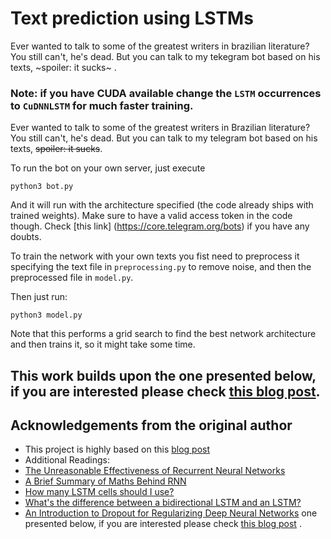 # Text prediction using LSTMs

Ever wanted to talk to some of the greatest writers in brazilian literature? You still can't, he's dead. But you can talk to my tekegram bot based on his texts, ~spoiler: it sucks~ .

### Note: if you have CUDA available change the `LSTM` occurrences to `CuDNNLSTM` for much faster training.

Ever wanted to talk to some of the greatest writers in Brazilian literature? You still can't, he's dead. But you can talk to my telegram bot based on his texts, ~~spoiler: it sucks~~.

To run the bot on your own server, just execute 

    python3 bot.py

And it will run with the architecture specified (the code already ships with trained weights). Make sure to have a valid access token in the code though. Check [this link] (https://core.telegram.org/bots) if you have any doubts.

To train the network with your own texts you fist need to preprocess it specifying the text file in `preprocessing.py` to remove noise, and then the preprocessed file in `model.py`.

Then just run:

    python3 model.py

Note that this performs a grid search to find the best network architecture and then trains it, so it might take some time.

## This work builds upon the one presented below, if you are interested please check [this blog post](https://medium.com/towards-artificial-intelligence/sentence-prediction-using-word-level-lstm-text-generator-language-modeling-using-rnn-a80c4cda5b40).


## Acknowledgements from the original author
* This project is highly based on this [blog post](http://colah.github.io/posts/2015-08-Understanding-LSTMs/) 
* Additional Readings: 
* [The Unreasonable Effectiveness of Recurrent Neural Networks](http://karpathy.github.io/2015/05/21/rnn-effectiveness/)
* [A Brief Summary of Maths Behind RNN ](https://medium.com/towards-artificial-intelligence/a-brief-summary-of-maths-behind-rnn-recurrent-neural-networks-b71bbc183ff)
* [How many LSTM cells should I use?
](https://datascience.stackexchange.com/questions/16350/how-many-lstm-cells-should-i-use/18049)
* [What's the difference between a bidirectional LSTM and an LSTM?
](https://stackoverflow.com/questions/43035827/whats-the-difference-between-a-bidirectional-lstm-and-an-lstm)
* [An Introduction to Dropout for Regularizing Deep Neural Networks](https://medium.com/towards-artificial-intelligence/an-introduction-to-dropout-for-regularizing-deep-neural-networks-4e0826c10395)
 one presented below, if you are interested please check [this blog post](https://medium.com/towards-artificial-intelligence/sentence-prediction-using-word-level-lstm-text-generator-language-modeling-using-rnn-a80c4cda5b40) .

